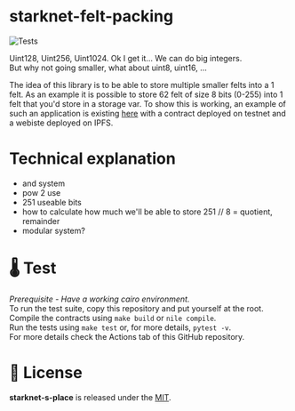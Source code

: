 # starknet-felt-packing
![Tests](https://github.com/gaetbout/starknet-felt-packing/actions/workflows/nile-tests.yml/badge.svg)

Uint128, Uint256, Uint1024. Ok I get it... We  can do big integers.  
But why not going smaller, what about uint8, uint16, ...  

The idea of this library is to be able to store multiple smaller felts into a 1 felt. As an example it is possible to store 62 felt of size 8 bits (0-255) into 1 felt that you'd store in a storage var. To show this is working, an example of such an application is existing [here](https://github.com/gaetbout/starknet-s-place) with a contract deployed on testnet and a webiste deployed on IPFS.

# Technical explanation
  
  + and system
  + pow 2 use
  + 251 useable bits
  + how to calculate how much we'll be able to store 251 // 8 = quotient, remainder
  + modular system?


# 🌡️ Test

*Prerequisite - Have a working cairo environment.*  
To run the test suite, copy this repository and put yourself at the root.  
Compile the contracts using `make build` or `nile compile`.  
Run the tests using `make test` or, for more details, `pytest -v`.   
For more  details check the Actions tab of this GitHub repository.


# 📄 License

**starknet-s-place** is released under the [MIT](LICENSE).




